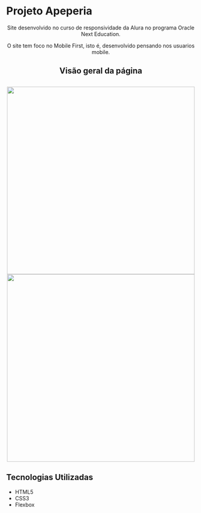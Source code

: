<h1>Projeto Apeperia</h1>

<div align="center">
    <p>Site desenvolvido no curso de responsividade da Alura no programa Oracle Next Education.</p>
    <p>O site tem foco no Mobile First, isto é, desenvolvido pensando nos usuarios mobile.</p>
</div>

<div display="flex", align="center">
  <h2>Visão geral da página<h2>
  <img src="https://github.com/viniddantas/ApeperiaMobileFirst/assets/87505409/e560dc44-a508-4800-9dd4-734fe1c22409" width="500px" align-self="center"></img>
  <img src="https://github.com/viniddantas/ApeperiaMobileFirst/assets/87505409/d43c175d-afa6-4f68-bd62-9cdeb4f3280b" width="500px" align-self="center"></img>
</div>

<h2>Tecnologias Utilizadas</h2>
<ul>
  <li>HTML5</li>
	<li>CSS3</li>
	<li>Flexbox</li>
</ul>
